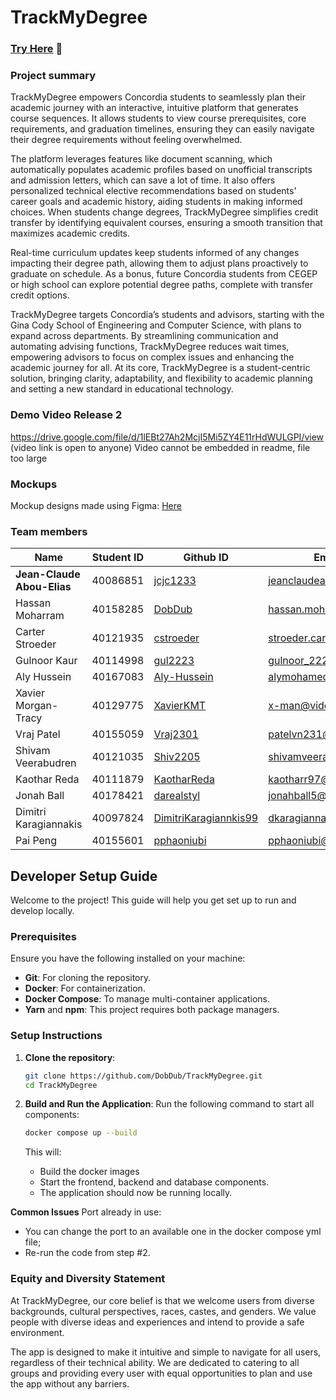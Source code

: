 # TrackMyDegree
### **[Try Here](http://167.71.165.174:3000/)** 🚀
### Project summary

TrackMyDegree empowers Concordia students to seamlessly plan their academic journey with an interactive, intuitive platform that generates course sequences. It allows students to view course prerequisites, core requirements, and graduation timelines, ensuring they can easily navigate their degree requirements without feeling overwhelmed.

The platform leverages features like document scanning, which automatically populates academic profiles based on unofficial transcripts and admission letters, which can save a lot of time. It also offers personalized technical elective recommendations based on students' career goals and academic history, aiding students in making informed choices. When students change degrees, TrackMyDegree simplifies credit transfer by identifying equivalent courses, ensuring a smooth transition that maximizes academic credits.

Real-time curriculum updates keep students informed of any changes impacting their degree path, allowing them to adjust plans proactively to graduate on schedule. As a bonus, future Concordia students from CEGEP or high school can explore potential degree paths, complete with transfer credit options.

TrackMyDegree targets Concordia’s students and advisors, starting with the Gina Cody School of Engineering and Computer Science, with plans to expand across departments. By streamlining communication and automating advising functions, TrackMyDegree reduces wait times, empowering advisors to focus on complex issues and enhancing the academic journey for all. At its core, TrackMyDegree is a student-centric solution, bringing clarity, adaptability, and flexibility to academic planning and setting a new standard in educational technology.

### Demo Video Release 2

https://drive.google.com/file/d/1lEBt27Ah2McjI5Mi5ZY4E11rHdWULGPI/view (video link is open to anyone) Video cannot be embedded in readme, file too large

### Mockups

Mockup designs made using Figma: [Here](https://www.figma.com/design/sgd3C3BYEPqSounsuIq6Kp/TrackMyDegree?node-id=0-1&t=eBk2gECMGuouPf0m-1)



### Team members

| Name                       | Student ID | Github ID                                                                         | Email Adress                  |
| -------------------------- | ---------- | --------------------------------------------------------------------------------- | ----------------------------- |
| **Jean-Claude Abou-Elias** | 40086851   | [jcjc1233](https://github.com/DobDub/TrackMyDegree/commits?author=jcjc1233)       | jeanclaudeabouelias@gmail.com |
| Hassan Moharram            | 40158285   | [DobDub](https://github.com/DobDub/TrackMyDegree/commits?author=DobDub)           | hassan.moharram@hotmail.com   |
| Carter Stroeder            | 40121935   | [cstroeder](https://github.com/DobDub/TrackMyDegree/commits?author=cstroeder)     | stroeder.carter@gmail.com     |
| Gulnoor Kaur               | 40114998   | [gul2223](https://github.com/DobDub/TrackMyDegree/commits?author=gul2223)         | gulnoor_2223@rediffmail.com   |
| Aly Hussein                | 40167083   | [Aly-Hussein](https://github.com/DobDub/TrackMyDegree/commits?author=Aly-Hussein) | alymohameduc@hotmail.co.uk    |
| Xavier Morgan-Tracy        | 40129775   | [XavierKMT](https://github.com/DobDub/TrackMyDegree/commits?author=XavierKMT)     | x-man@videotron.ca            |
| Vraj Patel                 | 40155059   | [Vraj2301](https://github.com/Vraj2301)                                           | patelvn231@gmail.com          |
| Shivam Veerabudren         | 40121035   | [Shiv2205](https://github.com/Shiv2205)                                           | shivamveerabudren@gmail.com   |
| Kaothar Reda               | 40111879   | [KaotharReda](https://github.com/KaotharReda)                                     | kaotharr97@gmail.com          |
| Jonah Ball                 | 40178421   | [darealstyl](https://github.com/darealstyl)                                       | jonahball5@hotmail.com        |
| Dimitri Karagiannakis      | 40097824   | [DimitriKaragiannkis99](https://github.com/DimitriKaragiannakis99)                | dkaragiannakis99@gmail.com    |
| Pai Peng                   | 40155601   | [pphaoniubi](https://github.com/pphaoniubi)                                       | pphaoniubi@gmail.com          |

## Developer Setup Guide

Welcome to the project! This guide will help you get set up to run and develop locally.

### Prerequisites

Ensure you have the following installed on your machine:

- **Git**: For cloning the repository.
- **Docker**: For containerization.
- **Docker Compose**: To manage multi-container applications.
- **Yarn** and **npm**: This project requires both package managers.

### Setup Instructions

1. **Clone the repository**:

   ```bash
   git clone https://github.com/DobDub/TrackMyDegree.git
   cd TrackMyDegree
   ```

2. **Build and Run the Application**:
   Run the following command to start all components:

   ```bash
   docker compose up --build
   ```

   This will:

   - Build the docker images
   - Start the frontend, backend and database components.
   - The application should now be running locally.

**Common Issues**
Port already in use:

- You can change the port to an available one in the docker compose yml file;
- Re-run the code from step #2.

### Equity and Diversity Statement

At TrackMyDegree, our core belief is that we welcome users from diverse backgrounds, cultural perspectives, races, castes, and genders. We value people with diverse ideas and experiences and intend to provide a safe environment. 
  
The app is designed to make it intuitive and simple to navigate for all users, regardless of their technical ability. We are dedicated to catering to all groups and providing every user with equal opportunities to plan and use the app without any barriers.


